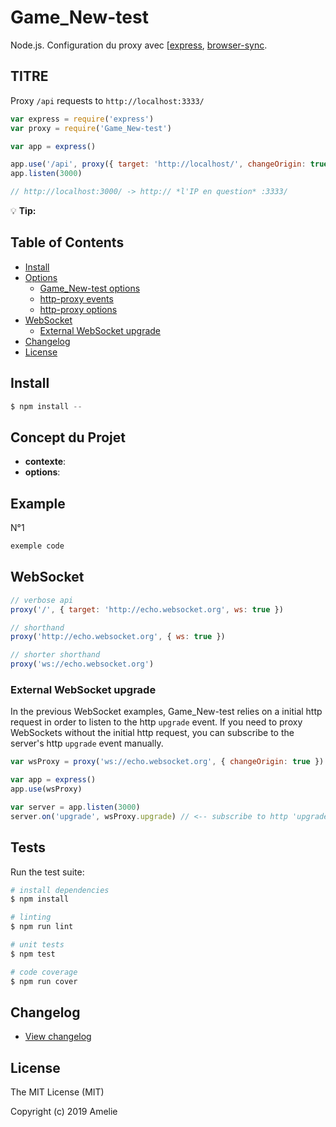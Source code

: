 # Game_New-test

Node.js. Configuration du proxy avec [[express](https://github.com/strongloop/express), [browser-sync](https://github.com/BrowserSync/browser-sync).

## TITRE

Proxy `/api` requests to `http://localhost:3333/`

```javascript
var express = require('express')
var proxy = require('Game_New-test')

var app = express()

app.use('/api', proxy({ target: 'http://localhost/', changeOrigin: true }))
app.listen(3000)

// http://localhost:3000/ -> http:// *l'IP en question* :3333/
```


:bulb: **Tip:** 

## Table of Contents

<!-- MarkdownTOC autolink=true bracket=round depth=2 -->

- [Install](#install)
- [Options](#options)
  - [Game_New-test options](#Game_New-test-options)
  - [http-proxy events](#http-proxy-events)
  - [http-proxy options](#http-proxy-options)
- [WebSocket](#websocket)
  - [External WebSocket upgrade](#external-websocket-upgrade)
- [Changelog](#changelog)
- [License](#license)

<!-- /MarkdownTOC -->

## Install

```javascript
$ npm install --
```

## Concept du Projet


- **contexte**:
- **options**: 

## Example

N°1

```javascript
exemple code
```


## WebSocket

```javascript
// verbose api
proxy('/', { target: 'http://echo.websocket.org', ws: true })

// shorthand
proxy('http://echo.websocket.org', { ws: true })

// shorter shorthand
proxy('ws://echo.websocket.org')
```

### External WebSocket upgrade

In the previous WebSocket examples, Game_New-test relies on a initial http request in order to listen to the http `upgrade` event. If you need to proxy WebSockets without the initial http request, you can subscribe to the server's http `upgrade` event manually.

```javascript
var wsProxy = proxy('ws://echo.websocket.org', { changeOrigin: true })

var app = express()
app.use(wsProxy)

var server = app.listen(3000)
server.on('upgrade', wsProxy.upgrade) // <-- subscribe to http 'upgrade'
```

## Tests

Run the test suite:

```bash
# install dependencies
$ npm install

# linting
$ npm run lint

# unit tests
$ npm test

# code coverage
$ npm run cover
```

## Changelog

- [View changelog](https://github.com/rikku28/Game_New-test/master/CHANGELOG.md)

## License

The MIT License (MIT)

Copyright (c) 2019 Amelie
